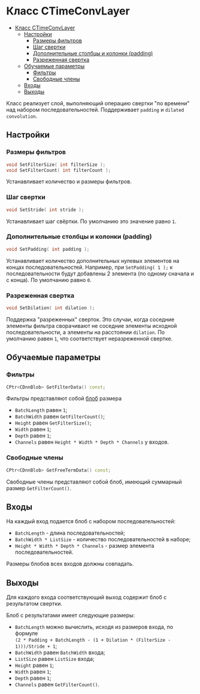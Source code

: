 # Класс CTimeConvLayer

<!-- TOC -->

- [Класс CTimeConvLayer](#класс-ctimeconvlayer)
    - [Настройки](#настройки)
        - [Размеры фильтров](#размеры-фильтров)
        - [Шаг свертки](#шаг-свертки)
        - [Дополнительные столбцы и колонки (padding)](#дополнительные-столбцы-и-колонки-padding)
        - [Разреженная свертка](#разреженная-свертка)
    - [Обучаемые параметры](#обучаемые-параметры)
        - [Фильтры](#фильтры)
        - [Свободные члены](#свободные-члены)
    - [Входы](#входы)
    - [Выходы](#выходы)

<!-- /TOC -->

Класс реализует слой, выполняющий операцию свертки "по времени" над набором последовательностей. Поддерживает `padding` и `dilated convolution`.

## Настройки

### Размеры фильтров

```c++
void SetFilterSize( int filterSize );
void SetFilterCount( int filterCount );
```

Устанавливает количество и размеры фильтров.

### Шаг свертки

```c++
void SetStride( int stride );
```

Устанавливает шаг свёртки. По умолчанию это значение равно `1`.

### Дополнительные столбцы и колонки (padding)

```c++
void SetPadding( int padding );
```

Устанавливает количество дополнительных нулевых элементов на концах последовательностей. Например, при `SetPadding( 1 );` к последовательности будут добавлены 2 элемента (по одному сначала и с конца). По умолчанию равно `0`.

### Разреженная свертка

```c++
void SetDilation( int dilation );
```

Поддержка "разреженных" сверток. Это случаи, когда соседние элементы фильтра сворачивают не соседние элементы исходной последовательности, а элементы на расстоянии `dilation`. По умолчанию равен `1`, что соответствует неразреженной свертке.

## Обучаемые параметры

### Фильтры

```c++
CPtr<CDnnBlob> GetFilterData() const;
```

Фильтры представляют собой [блоб](../DnnBlob.md) размера

- `BatchLength` равен `1`;
- `BatchWidth` равен `GetFilterCount()`;
- `Height` равен `GetFilterSize()`;
- `Width` равен `1`;
- `Depth` равен `1`;
- `Channels` равен `Height * Width * Depth * Channels` у входов.

### Свободные члены

```c++
CPtr<CDnnBlob> GetFreeTermData() const;
```

Свободные члены представляют собой блоб, имеющий суммарный размер `GetFilterCount()`.

## Входы

На каждый вход подается блоб с набором последовательностей:

- `BatchLength` - длина последовательностей;
- `BatchWidth * ListSize` - количество последовательностей в наборе;
- `Height * Width * Depth * Channels` - размер элемента последовательностей.

Размеры блобов всех входов должны совпадать.

## Выходы

Для каждого входа соответствующий выход содержит блоб с результатом свертки.

Блоб с результатами имеет следующие размеры:

- `BatchLength` можно вычислить, исходя из размеров входа, по формуле  
`(2 * Padding + BatchLength - (1 + Dilation * (FilterSize - 1)))/Stride + 1`;
- `BatchWidth` равен `BatchWidth` входа;
- `ListSize` равен `ListSize` входа;
- `Height` равен `1`;
- `Width` равен `1`;
- `Depth` равен `1`;
- `Channels` равен `GetFilterCount()`.
